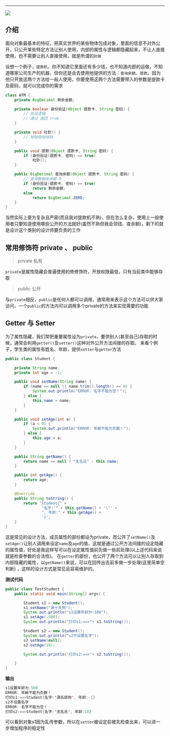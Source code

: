 ---

![](https://cdn.nlark.com/yuque/0/2021/png/631242/1617757211573-0bc0967f-67ed-4196-8603-04f49607374c.png#align=left&display=inline&height=190&margin=%5Bobject%20Object%5D&originHeight=190&originWidth=640&size=0&status=done&style=none&width=640)


## 介绍


面向对象最基本的特征，把真实世界的某些物体包成对象，里面的信息不对外公开，只公开某些特定方法让别人使用，内部的属性与逻辑都隐藏起来，不让人直接使用，也不需要让别人直接使用，就是所谓的`封装`


设想一个例子，`提款机`，你不知道它里面还有多少钱，也不知道内部的运做，不知道哪家公司生产的机器，但你还是会去使用他提供的方法：`查询余额`、`提款`。因为他只开放这两个方法给一般人使用，你要使用这两个方法需要带入的参数是提款卡及密码，就可以完成你的需求


```java
class ATM {
    private BigDecimal 剩余金额;

    private boolean 身份验证(Object 提款卡, String 密码) {
        // 验证逻辑
        // 通过 返回 true
    }

    private void 吐钞() {
        // 哒哒哒哒哒哒
    }

    public void 提款(Object 提款卡, String 密码) {
        if (身份验证(提款卡, 密码) == true)
            吐钞();
    }

    public BigDecimal 查询余额(Object 提款卡, String 密码) {
        // 查询数据库余额 0
        if (身份验证(提款卡, 密码) == true)
            return 剩余金额;
        else
            return BigDecimal.ZERO;
    }
}
```


当然实际上更为复杂且严密(而且我对提款机不熟)，但在怎么复杂，使用上一般使用者只要知道使用哪些公开的方法就好(虽然不熟但我会领钱、查余额)，剩下的就是设计这个类别的设计师要负责的工作


## 常用修饰符 private 、 public


> private 私有



`private`是属性隐藏会普遍使用的修修饰符，开放权限最低，只有当前类中能够存取


> public 公开



与`private`相反，`public`是任何人都可以调用，通常用来表示这个方法可以供大家访问，一个`public`的方法内可以调用多个private的方法来实现需要的功能


## Getter 与 Setter


为了属性隐藏，我们常把重要属性设为`private`，要供别人(甚至自己)存取的时候，通常会利用`getter()`及`setter()`这种对外公开方法间接的存取。
来看个例子，学生类的属性有姓名、年龄，提供`setter`与`getter`方法


```java
public class Student {

    private String name;
    private int age = -1;

    public void setName(String name) {
        if (name == null || name.trim().length() == 0) {
            System.out.println("ERROR: 名字不能为空！");
        } else {
            this.name = name;
        }
    }

    public void setAge(int a) {
        if (a < 0) {
            System.out.println("ERROR: 年齡不能为负数！");
        } else {
            this.age = a;
        }
    }

    public String getName() {
        return name == null ? "无名氏" : this.name;
    }

    public int getAge() {
        return age;
    }

    @Override
    public String toString() {
        return "Student{" +
                "名字:'" + this.getName() + '\'' +
                ", 年龄:" + this.getAge() +
                '}';
    }
}
```


这是常见的设计方法，成员属性的部份都设为private，而公开了`setName()`及`setAge()`让别人调用来设定`name`及`age`的值，这就是通过公开方法间接的设定隐藏的属性值，好处是我这样写可以在设定属性值前先做一些前处理(以上述代码来说就是检查参数的合法性)。
在`getter`的部份，也公开了两个方法可以让别人存取到内部隐藏的属性，以`getName()`来说，可以在回传出去前多做一步处理(这里简单空判断) ，这样的设计方式是常见且容易维护的。


**测试代码**


```java
public class TestStudent {
    public static void main(String[] args) {

        Student s1 = new Student();
        s1.setName("源十天狗");
        System.out.println("s1设置年龄为-500");
        s1.setAge(-500);
        System.out.println("打印s1:==>"+ s1.toString());

        Student s2 = new Student();
        System.out.println("s2不设置名字");
        s2.setName(null);
        s2.setAge(18);

        System.out.println("打印s2:==>"+ s2.toString());

    }
}
```

**输出**


```java
s1设置年龄为-500
ERROR: 年齡不能为负数！
打印s1:==>Student{名字:'源氏舔狗', 年龄:-1}
s2不设置名字
ERROR: 名字不能为空！
打印s2:==>Student{名字:'无名氏', 年龄:18}
```


可以看到对象s1因为乱传参数，所以在`setter`被设定前被先检查出来，可以进一步增加程序的稳定性



